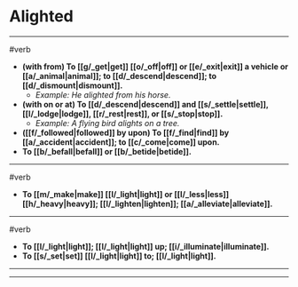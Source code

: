 # Alighted
---
#verb
- **(with from) To [[g/_get|get]] [[o/_off|off]] or [[e/_exit|exit]] a vehicle or [[a/_animal|animal]]; to [[d/_descend|descend]]; to [[d/_dismount|dismount]].**
	- _Example: He alighted from his horse._
- **(with on or at) To [[d/_descend|descend]] and [[s/_settle|settle]], [[l/_lodge|lodge]], [[r/_rest|rest]], or [[s/_stop|stop]].**
	- _Example: A flying bird alights on a tree._
- **([[f/_followed|followed]] by upon) To [[f/_find|find]] by [[a/_accident|accident]]; to [[c/_come|come]] upon.**
- **To [[b/_befall|befall]] or [[b/_betide|betide]].**
---
#verb
- **To [[m/_make|make]] [[l/_light|light]] or [[l/_less|less]] [[h/_heavy|heavy]]; [[l/_lighten|lighten]]; [[a/_alleviate|alleviate]].**
---
#verb
- **To [[l/_light|light]]; [[l/_light|light]] up; [[i/_illuminate|illuminate]].**
- **To [[s/_set|set]] [[l/_light|light]] to; [[l/_light|light]].**
---
---
